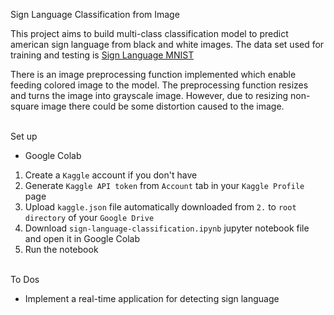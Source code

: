 Sign Language Classification from Image

This project aims to build multi-class classification model to predict american sign language from black and white images. The data set used for training and testing is [Sign Language MNIST](https://www.kaggle.com/datamunge/sign-language-mnist)

There is an image preprocessing function implemented which enable feeding colored image to the model. The preprocessing function resizes and turns the image into grayscale image. However, due to resizing non-square image there could be some distortion caused to the image.
<br/><br/>

Set up 
- Google Colab
1. Create a `Kaggle` account if you don't have
2. Generate `Kaggle API token` from `Account` tab in your `Kaggle Profile` page
3. Upload `kaggle.json` file automatically downloaded from `2.` to `root directory` of your `Google Drive`
4. Download `sign-language-classification.ipynb` jupyter notebook file and open it in Google Colab
5. Run the notebook
<br/><br/>

To Dos
- Implement a real-time application for detecting sign language
